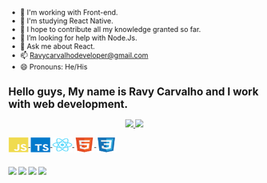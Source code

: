 

- 🔭 I'm working with Front-end.
- 🌱 I'm studying React Native.
- 👯 I hope to contribute all my knowledge granted so far.
- 🤔 I’m looking for help with Node.Js.
- 💬 Ask me about React.
- 📫 Ravycarvalhodeveloper@gmail.com
- 😄 Pronouns: He/His

## Hello guys, My name is Ravy Carvalho and I work with web development.


<div align="center">
  <a href="https://github.com/rafaballerini">
<img height="180em" src="https://github-readme-stats.vercel.app/api?username=Ravycarvalhodev&show_icons=true&theme=dark&include_all_commits=true&count_private=true"/>
 <img height="180em" src="https://github-readme-stats.vercel.app/api/top-langs/?username=ravycarvalhodev&layout=compact&langs_count=7&theme=dark"/> </div>
<div style="display: inline_block"><br>
  <img align="center" alt="Ravy-Js" height="30" width="40" src="https://raw.githubusercontent.com/devicons/devicon/master/icons/javascript/javascript-plain.svg">
  <img align="center" alt="Ravy-Ts" height="30" width="40" src="https://raw.githubusercontent.com/devicons/devicon/master/icons/typescript/typescript-plain.svg">
  <img align="center" alt="Ravy-React" height="30" width="40" src="https://raw.githubusercontent.com/devicons/devicon/master/icons/react/react-original.svg">
  <img align="center" alt="Ravy-HTML" height="30" width="40" src="https://raw.githubusercontent.com/devicons/devicon/master/icons/html5/html5-original.svg">
  <img align="center" alt="Ravy" height="30" width="40" src="https://raw.githubusercontent.com/devicons/devicon/master/icons/css3/css3-original.svg">

</div>
  
  ##
 
<div> 
  <a href="https://instagram.com/ravycarvalho_" target="_blank"><img src="https://img.shields.io/badge/-Instagram-%23E4405F?style=for-the-badge&logo=instagram&logoColor=white" target="_blank"></a>
<a href="https://discord.gg/sY84d2S8" target="_blank"><img src="https://img.shields.io/badge/Discord-7289DA?style=for-the-badge&logo=discord&logoColor=white" target="_blank"></a> 
  <a href = "mailto:ravypcarvalho@gmail.com"><img src="https://img.shields.io/badge/-Gmail-%23333?style=for-the-badge&logo=gmail&logoColor=white" target="_blank"></a>
  <a href="https://www.linkedin.com/in/ravy-carvalho-88b722235/" target="_blank"><img src="https://img.shields.io/badge/-LinkedIn-%230077B5?style=for-the-badge&logo=linkedin&logoColor=white" target="_blank"></a> 
 

 
</div>

